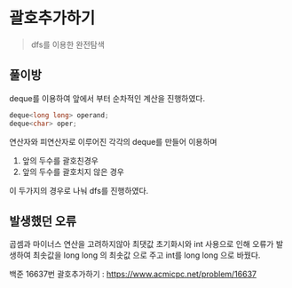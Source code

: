 # 괄호추가하기
> dfs를 이용한 완전탐색

## 풀이방

deque를 이용하여 앞에서 부터 순차적인 계산을 진행하였다.

~~~c++
deque<long long> operand;
deque<char> oper;
~~~ 
연산자와 피연산자로 이루어진 각각의 deque를 만들어 이용하며

1. 앞의 두수를 괄호친경우
2. 앞의 두수를 괄호치지 않은 경우

이 두가지의 경우로 나눠 dfs를 진행하였다.

## 발생했던 오류
곱셈과 마이너스 연산을 고려하지않아 최댓값 초기화시와 int 사용으로 인해 
오류가 발생하여 최솟값을 long long 의 최솟값 으로 주고 int를 long long 
으로 바꿨다.

백준 16637번 괄호추가하기 : https://www.acmicpc.net/problem/16637	

